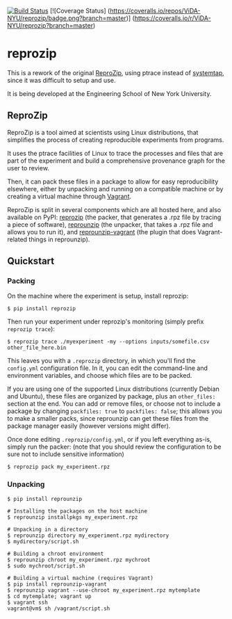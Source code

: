 [![Build Status](https://travis-ci.org/ViDA-NYU/reprozip.svg?branch=master)](https://travis-ci.org/ViDA-NYU/reprozip)
[![Coverage Status]
(https://coveralls.io/repos/ViDA-NYU/reprozip/badge.png?branch=master)]
(https://coveralls.io/r/ViDA-NYU/reprozip?branch=master)

reprozip
========

This is a rework of the original [ReproZip][fc], using ptrace instead of
[systemtap][stap], since it was difficult to setup and use.

It is being developed at the Engineering School of New York University.

ReproZip
--------

ReproZip is a tool aimed at scientists using Linux distributions, that
simplifies the process of creating reproducible experiments from programs.

It uses the ptrace facilities of Linux to trace the processes and files that
are part of the experiment and build a comprehensive provenance graph for the
user to review.

Then, it can pack these files in a package to allow for easy reproducibility
elsewhere, either by unpacking and running on a compatible machine or by
creating a virtual machine through [Vagrant][vagrant].

ReproZip is split in several components which are all hosted here, and also
available on PyPI: [reprozip][pz] (the packer, that generates a .rpz file by
tracing a piece of software), [reprounzip][puz] (the unpacker, that takes a
.rpz file and allows you to run it), and [reprounzip-vagrant][puzv] (the plugin
that does Vagrant-related things in reprounzip).

Quickstart
----------

### Packing

On the machine where the experiment is setup, install reprozip:

    $ pip install reprozip

Then run your experiment under reprozip's monitoring (simply prefix `reprozip trace`):

    $ reprozip trace ./myexperiment -my --options inputs/somefile.csv other_file_here.bin

This leaves you with a `.reprozip` directory, in which you'll find the `config.yml` configuration file. In it, you can edit the command-line and environment variables, and choose which files are to be packed.

If you are using one of the supported Linux distributions (currently Debian and Ubuntu), these files are organized by package, plus an `other_files:` section at the end. You can add or remove files, or choose not to include a package by changing `packfiles: true` to `packfiles: false`; this allows you to make a smaller packs, since reprounzip can get these files from the package manager easily (however versions might differ).

Once done editing `.reprozip/config.yml`, or if you left everything as-is, simply run the packer: (note that you should review the configuration to be sure not to include sensitive information)

    $ reprozip pack my_experiment.rpz

### Unpacking

    $ pip install reprounzip

    # Installing the packages on the host machine
    $ reprounzip installpkgs my_experiment.rpz

    # Unpacking in a directory
    $ reprounzip directory my_experiment.rpz mydirectory
    $ mydirectory/script.sh

    # Building a chroot environment
    $ reprounzip chroot my_experiment.rpz mychroot
    $ sudo mychroot/script.sh

    # Building a virtual machine (requires Vagrant)
    $ pip install reprounzip-vagrant
    $ reprounzip vagrant --use-chroot my_experiment.rpz mytemplate
    $ cd mytemplate; vagrant up
    $ vagrant ssh
    vagrant@vm$ sh /vagrant/script.sh

[fc]: https://github.com/fchirigati/reprozip
[stap]: https://sourceware.org/systemtap/
[vagrant]: http://www.vagrantup.com/
[pz]: https://pypi.python.org/pypi/reprozip
[puz]: https://pypi.python.org/pypi/reprounzip
[puzv]: https://pypi.python.org/pypi/reprounzip-vagrant
